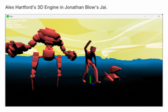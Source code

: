 
Alex Hartford's 3D Engine in Jonathan Blow's Jai.

![screenshot here](/assets/misc/screenshot.png)
